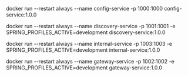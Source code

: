 docker run --restart always --name config-service -p 1000:1000 config-service:1.0.0

docker run --restart always --name discovery-service -p 1001:1001 -e SPRING_PROFILES_ACTIVE=development discovery-service:1.0.0

docker run --restart always --name internal-service -p 1003:1003 -e SPRING_PROFILES_ACTIVE=development internal-service:1.0.0

docker run --restart always --name gateway-service -p 1002:1002 -e SPRING_PROFILES_ACTIVE=development gateway-service:1.0.0

